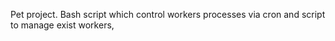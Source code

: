 Pet project. Bash script which control workers processes via cron and script to manage exist workers,